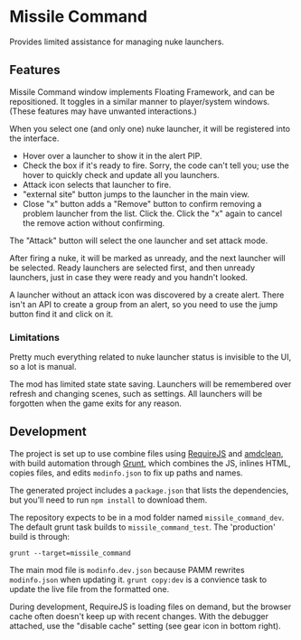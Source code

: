 # Missile Command

Provides limited assistance for managing nuke launchers.

## Features

Missile Command window implements Floating Framework, and can be repositioned.  It toggles in a similar manner to player/system windows.  (These features may have unwanted interactions.)

When you select one (and only one) nuke launcher, it will be registered into the interface.

- Hover over a launcher to show it in the alert PIP.
- Check the box if it's ready to fire.  Sorry, the code can't tell you; use the hover to quickly check and update all you launchers.
- Attack icon selects that launcher to fire.
- "external site" button jumps to the launcher in the main view.
- Close "x" button adds a "Remove" button to confirm removing a problem launcher from the list.  Click the.  Click the "x" again to cancel the remove action without confirming.

The "Attack" button will select the one launcher and set attack mode.

After firing a nuke, it will be marked as unready, and the next launcher will be selected.  Ready launchers are selected first, and then unready launchers, just in case they were ready and you handn't looked.

A launcher without an attack icon was discovered by a create alert. There isn't an API to create a group from an alert, so you need to use the jump button find it and click on it.

### Limitations

Pretty much everything related to nuke launcher status is invisible to the UI, so a lot is manual.

The mod has limited state state saving.  Launchers will be remembered over refresh and changing scenes, such as settings.  All launchers will be forgotten when the game exits for any reason.

## Development

The project is set up to use combine files using [RequireJS](http://requirejs.org/) and [amdclean](https://github.com/gfranko/amdclean), with build automation through [Grunt](http://gruntjs.com/), which combines the JS, inlines HTML, copies files, and edits `modinfo.json` to fix up paths and names.

The generated project includes a `package.json` that lists the dependencies, but you'll need to run `npm install` to download them.

The repository expects to be in a mod folder named `missile_command_dev`.  The default grunt task builds to `missile_command_test`.  The 'production' build is through:

    grunt --target=missile_command

The main mod file is `modinfo.dev.json` because PAMM rewrites `modinfo.json` when updating it.  `grunt copy:dev` is a convience task to update the live file from the formatted one.

During development, RequireJS is loading files on demand, but the browser cache often doesn't keep up with recent changes.  With the debugger attached, use the "disable cache" setting (see gear icon in bottom right).
